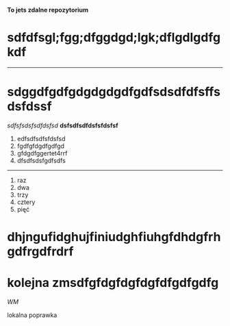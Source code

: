 __To jets zdalne repozytorium__
# sdfdfsgl;fgg;dfggdgd;lgk;dflgdlgdfgkdf
--- 
# sdggdfgdfgdgdgdgdfgdfsdsdfdfsffsdsfdssf
*sdfsfsdsfsdfdsfsd*
**dsfsdfsdfdsfsfdsfsf**
1. edfsdfsdfsfdsfsd
2. fgdfgfdgdfgdfgd
3. gfdgdfggertet4rrf
4. dfsdfsdsfgdfsdfs
---
1. raz
2. dwa
3. trzy
4. cztery 
5. pięć
# dhjngufidghujfiniudghfiuhgfdhdgfrhgdfrgdfrdrf
# kolejna zmsdfgfdgfdgfdgfdfgdfgdfg

_WM_  

lokalna poprawka  